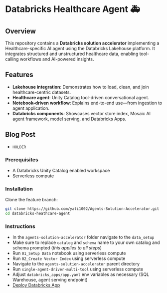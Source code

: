 # Databricks Healthcare Agent 🚑

## Overview
This repository contains a **Databricks solution accelerator** implementing a Healthcare-specific AI agent using the Databricks Lakehouse platform. It integrates structured and unstructured healthcare data, enabling tool-calling workflows and AI-powered insights.

## Features
- **Lakehouse integration**: Demonstrates how to load, clean, and join healthcare-centric datasets.
- **Healthcare agent**: Unity Catalog tool-driven conversational agent.
- **Notebook-driven workflow**: Explains end-to-end use—from ingestion to agent application.
- **Databricks components**: Showcases vector store index, Mosaic AI agent framework, model serving, and Databricks Apps.

## Blog Post
- `HOLDER`

### Prerequisites
- A Databricks Unity Catalog enabled workspace
- Serverless compute

### Installation
Clone the feature branch:

```bash
git clone https://github.com/yati1002/Agents-Solution-Accelerator.git
cd databricks-heathcare-agent
```

### Instructions
- In the `agents-solution-accelerator` folder navigate to the `data_setup`
- Make sure to replace `catalog` and `schema` name to your own catalog and schema prompted (*this applies to all steps*)
- Run `01_Setup Data` notebook using serverless compute
- Run `02_Create Vector Index` using serverless compute
- Navigate to the `agents-solution-accelerator` parent directory
- Run `single-agent-driver-multi-tool` using serverless compute
- Adjust `databricks_apps/app.yaml` env variables as necessary (SQL Warehouse, agent serving endpoint)
- [Deploy Databricks App](https://docs.databricks.com/aws/en/dev-tools/databricks-apps/deploy#deploy-the-app)
